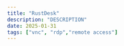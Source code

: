 ```yaml
---
title: "RustDesk"
description: "DESCRIPTION"
date: 2025-01-31
tags: ["vnc", "rdp","remote access"]
---
```


